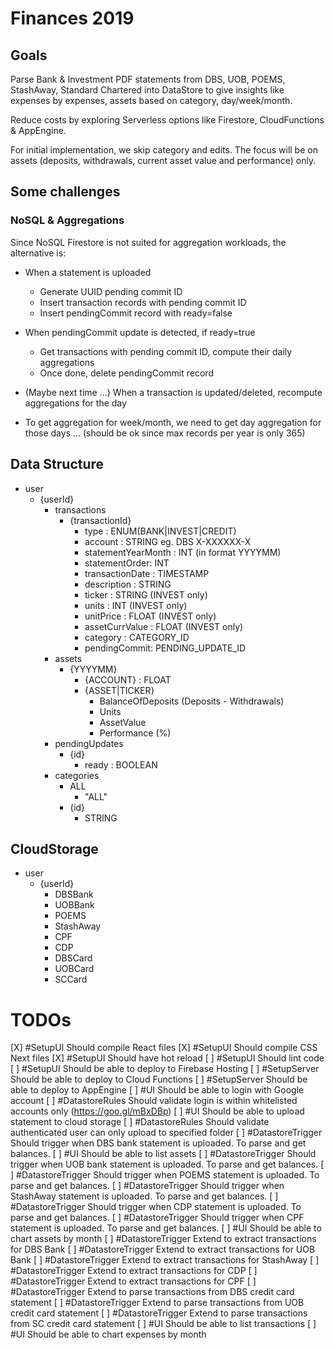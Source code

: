 # Finances 2019

## Goals

Parse Bank & Investment PDF statements from DBS, UOB, POEMS, StashAway, Standard Chartered into DataStore to give insights like expenses by expenses, assets based on category, day/week/month. 

Reduce costs by exploring Serverless options like Firestore, CloudFunctions & AppEngine.

For initial implementation, we skip category and edits. The focus will be on assets (deposits, withdrawals, current asset value and performance) only.

## Some challenges

### NoSQL & Aggregations

Since NoSQL Firestore is not suited for aggregation workloads, the alternative is: 

- When a statement is uploaded
    - Generate UUID pending commit ID
    - Insert transaction records with pending commit ID
    - Insert pendingCommit record with ready=false

- When pendingCommit update is detected, if ready=true
    - Get transactions with pending commit ID, compute their daily aggregations
    - Once done, delete pendingCommit record

- (Maybe next time ...) When a transaction is updated/deleted, recompute aggregations for the day

- To get aggregation for week/month, we need to get day aggregation for those days ... (should be ok since max records per year is only 365)

## Data Structure

- user
    - {userId}
        - transactions
            - {transactionId}
                - type : ENUM(BANK|INVEST|CREDIT)
                - account : STRING eg. DBS X-XXXXXX-X
                - statementYearMonth : INT (in format YYYYMM)
                - statementOrder: INT
                - transactionDate : TIMESTAMP
                - description : STRING
                - ticker : STRING (INVEST only)
                - units : INT (INVEST only)
                - unitPrice : FLOAT (INVEST only)
                - assetCurrValue : FLOAT (INVEST only) 
                - category : CATEGORY_ID
                - pendingCommit: PENDING_UPDATE_ID
        - assets
            - {YYYYMM}
                - {ACCOUNT} : FLOAT
                - {ASSET|TICKER}
                    - BalanceOfDeposits (Deposits - Withdrawals)
                    - Units
                    - AssetValue
                    - Performance (%)
        - pendingUpdates
            - {id}
                - ready : BOOLEAN
        - categories
            - ALL
                - "ALL"
            - {id}
                - STRING

## CloudStorage

- user
    - {userId}
        - DBSBank
        - UOBBank
        - POEMS
        - StashAway
        - CPF
        - CDP
        - DBSCard
        - UOBCard
        - SCCard



# TODOs

[X] #SetupUI Should compile React files
[X] #SetupUI Should compile CSS Next files
[X] #SetupUI Should have hot reload
[ ] #SetupUI Should lint code
[ ] #SetupUI Should be able to deploy to Firebase Hosting
[ ] #SetupServer Should be able to deploy to Cloud Functions
[ ] #SetupServer Should be able to deploy to AppEngine
[ ] #UI Should be able to login with Google account
[ ] #DatastoreRules Should validate login is within whitelisted accounts only (https://goo.gl/mBxDBp)
[ ] #UI Should be able to upload statement to cloud storage
[ ] #DatastoreRules Should validate authenticated user can only upload to specified folder
[ ] #DatastoreTrigger Should trigger when DBS bank statement is uploaded. To parse and get balances.
[ ] #UI Should be able to list assets 
[ ] #DatastoreTrigger Should trigger when UOB bank statement is uploaded. To parse and get balances. 
[ ] #DatastoreTrigger Should trigger when POEMS statement is uploaded. To parse and get balances. 
[ ] #DatastoreTrigger Should trigger when StashAway statement is uploaded. To parse and get balances. 
[ ] #DatastoreTrigger Should trigger when CDP statement is uploaded. To parse and get balances. 
[ ] #DatastoreTrigger Should trigger when CPF statement is uploaded. To parse and get balances. 
[ ] #UI Should be able to chart assets by month
[ ] #DatastoreTrigger Extend to extract transactions for DBS Bank
[ ] #DatastoreTrigger Extend to extract transactions for UOB Bank
[ ] #DatastoreTrigger Extend to extract transactions for StashAway
[ ] #DatastoreTrigger Extend to extract transactions for CDP
[ ] #DatastoreTrigger Extend to extract transactions for CPF
[ ] #DatastoreTrigger Extend to parse transactions from DBS credit card statement
[ ] #DatastoreTrigger Extend to parse transactions from UOB credit card statement
[ ] #DatastoreTrigger Extend to parse transactions from SC credit card statement
[ ] #UI Should be able to list transactions
[ ] #UI Should be able to chart expenses by month